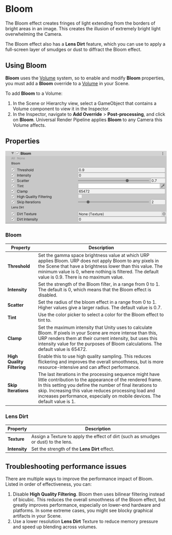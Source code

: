 # Bloom

The Bloom effect creates fringes of light extending from the borders of bright areas in an image. This creates the illusion of extremely bright light overwhelming the Camera.

The Bloom effect also has a **Lens Dirt** feature, which you can use to apply a full-screen layer of smudges or dust to diffract the Bloom effect.

## Using Bloom

**Bloom** uses the [Volume](Volumes.md) system, so to enable and modify **Bloom** properties, you must add a **Bloom** override to a [Volume](Volume.md) in your Scene. 

To add **Bloom** to a Volume:

1. In the Scene or Hierarchy view, select a GameObject that contains a Volume component to view it in the Inspector.
2. In the Inspector, navigate to **Add Override** &gt; **Post-processing**, and click on **Bloom**. Universal Render Pipeline applies **Bloom** to any Camera this Volume affects.

## Properties

![](Images/Inspectors/Bloom.png)

### Bloom

| **Property**               | **Description**                                              |
| -------------------------- | ------------------------------------------------------------ |
| **Threshold**              | Set the gamma space brightness value at which URP applies Bloom. URP does not apply Bloom to any pixels in the Scene that have a brightness lower than this value. The minimum value is 0, where nothing is filtered. The default value is 0.9. There is no maximum value. |
| **Intensity**              | Set the strength of the Bloom filter, in a range from 0 to 1. The default is 0, which means that the Bloom effect is disabled.  |
| **Scatter**                | Set the radius of the bloom effect in a range from 0 to 1. Higher values give a larger radius. The default value is 0.7. |
| **Tint**                   | Use the color picker to select a color for the Bloom effect to tint to. |
| **Clamp**                  | Set the maximum intensity that Unity uses to calculate Bloom. If pixels in your Scene are more intense than this, URP renders them at their current intensity, but uses this intensity value for the purposes of Bloom calculations. The default value is 65472. |
| **High Quality Filtering** | Enable this to use high quality sampling. This reduces flickering and improves the overall smoothness, but is more resource-intensive and can affect performance. |
| **Skip Iterations** | The last iterations in the processing sequence might have little contribution to the appearance of the rendered frame. In this setting you define the number of final iterations to skip. Increasing this value reduces processing load and increases performance, especially on mobile devices. The default value is 1. |

### Lens Dirt

| **Property**  | **Description**                                              |
| ------------- | ------------------------------------------------------------ |
| **Texture**   | Assign a Texture to apply the effect of dirt (such as smudges or dust) to the lens. |
| **Intensity** | Set the strength of the **Lens Dirt** effect.                    |

## Troubleshooting performance issues

There are multiple ways to improve the performance impact of Bloom. Listed in order of effectiveness, you can: 

1. Disable **High Quality Filtering**. Bloom then uses bilinear filtering instead of bicubic. This reduces the overall smoothness of the Bloom effect, but greatly improves performance, especially on lower-end hardware and platforms. In some extreme cases, you might see blocky graphical artifacts in your Scene. 
2. Use a lower resolution **Lens Dirt** Texture to reduce memory pressure and speed up blending across volumes.

